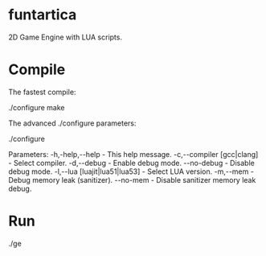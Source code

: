 # funtartica
2D Game Engine with LUA scripts.


# Compile

The fastest compile:

./configure
make

The advanced ./configure parameters:

./configure <parameters>

Parameters:
 -h,-help,--help  - This help message.
 -c,--compiler [gcc|clang]  - Select compiler.
 -d,--debug  - Enable debug mode.
 --no-debug - Disable debug mode.
 -l,--lua [luajit|lua51|lua53]  - Select LUA version.
 -m,--mem  - Debug memory leak (sanitizer).
 --no-mem  - Disable sanitizer memory leak debug.

# Run
./ge


